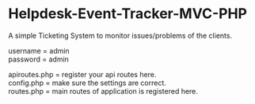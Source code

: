 # Helpdesk-Event-Tracker-MVC-PHP
A simple Ticketing System to monitor issues/problems of the clients.



username = admin\
password = admin

apiroutes.php = register your api routes here.\
config.php = make sure the settings are correct.\
routes.php = main routes of application is registered here.
